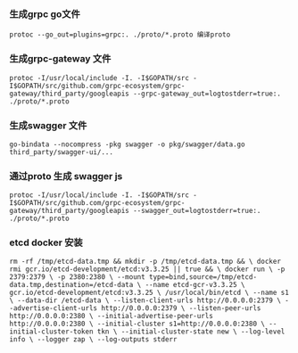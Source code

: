 ### 生成grpc go文件
` protoc --go_out=plugins=grpc:. ./proto/*.proto 编译proto `

### 生成grpc-gateway 文件
` protoc -I/usr/local/include -I. -I$GOPATH/src -I$GOPATH/src/github.com/grpc-ecosystem/grpc-gateway/third_party/googleapis --grpc-gateway_out=logtostderr=true:. ./proto/*.proto `

### 生成swagger 文件
` go-bindata --nocompress -pkg swagger -o pkg/swagger/data.go third_party/swagger-ui/... `

### 通过proto 生成 swagger js
` protoc -I/usr/local/include -I. -I$GOPATH/src -I$GOPATH/src/github.com/grpc-ecosystem/grpc-gateway/third_party/googleapis --swagger_out=logtostderr=true:. ./proto/*.proto `

### etcd docker 安装
`
rm -rf /tmp/etcd-data.tmp && mkdir -p /tmp/etcd-data.tmp && \
   docker rmi gcr.io/etcd-development/etcd:v3.3.25 || true && \
   docker run \
   -p 2379:2379 \
   -p 2380:2380 \
   --mount type=bind,source=/tmp/etcd-data.tmp,destination=/etcd-data \
   --name etcd-gcr-v3.3.25 \
   gcr.io/etcd-development/etcd:v3.3.25 \
   /usr/local/bin/etcd \
   --name s1 \
   --data-dir /etcd-data \
   --listen-client-urls http://0.0.0.0:2379 \
   --advertise-client-urls http://0.0.0.0:2379 \
   --listen-peer-urls http://0.0.0.0:2380 \
   --initial-advertise-peer-urls http://0.0.0.0:2380 \
   --initial-cluster s1=http://0.0.0.0:2380 \
   --initial-cluster-token tkn \
   --initial-cluster-state new \
   --log-level info \
   --logger zap \
   --log-outputs stderr 
   `